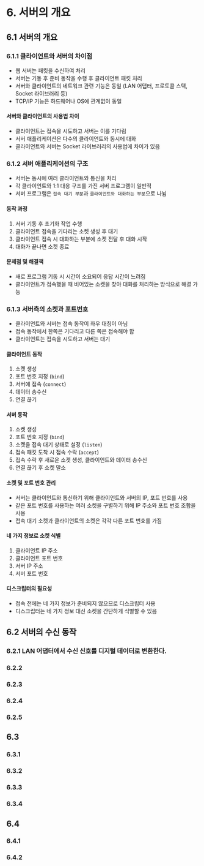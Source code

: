 # 6. 서버의 개요

## 6.1 서버의 개요

### 6.1.1 클라이언트와 서버의 차이점

- 웹 서버는 패킷을 수신하여 처리
- 서버는 기동 후 준비 동작을 수행 후 클라이언트 패킷 처리
- 서버와 클라이언트의 네트워크 관련 기능은 동일 (LAN 어댑터, 프로토콜 스택, Socket 라이브러리 등)
- TCP/IP 기능은 하드웨어나 OS에 관계없이 동일

#### 서버와 클라이언트의 사용법 차이

- 클라이언트는 접속을 시도하고 서버는 이를 기다림
- 서버 애플리케이션은 다수의 클라이언트와 동시에 대화
- 클라이언트와 서버는 Socket 라이브러리의 사용법에 차이가 있음

### 6.1.2 서버 애플리케이션의 구조

- 서버는 동시에 여러 클라이언트와 통신을 처리
- 각 클라이언트와 1:1 대응 구조를 가진 서버 프로그램이 일반적
- 서버 프로그램은 `접속 대기 부분`과 `클라이언트와 대화하는 부분`으로 나뉨

#### 동작 과정

1. 서버 기동 후 초기화 작업 수행
2. 클라이언트 접속을 기다리는 소켓 생성 후 대기
3. 클라이언트 접속 시 대화하는 부분에 소켓 전달 후 대화 시작
4. 대화가 끝나면 소켓 종료

#### 문제점 및 해결책

- 새로 프로그램 기동 시 시간이 소요되어 응답 시간이 느려짐
- 클라이언트가 접속했을 때 비어있는 소켓을 찾아 대화를 처리하는 방식으로 해결 가능

### 6.1.3 서버측의 소켓과 포트번호

- 클라이언트와 서버는 접속 동작이 좌우 대칭이 아님
- 접속 동작에서 한쪽은 기다리고 다른 쪽은 접속해야 함
- 클라이언트는 접속을 시도하고 서버는 대기

#### 클라이언트 동작

1. 소켓 생성
2. 포트 번호 지정 (`bind`)
3. 서버에 접속 (`connect`)
4. 데이터 송수신
5. 연결 끊기

#### 서버 동작

1. 소켓 생성
2. 포트 번호 지정 (`bind`)
3. 소켓을 접속 대기 상태로 설정 (`listen`)
4. 접속 패킷 도착 시 접속 수락 (`accept`)
5. 접속 수락 후 새로운 소켓 생성, 클라이언트와 데이터 송수신
6. 연결 끊기 후 소켓 말소

#### 소켓 및 포트 번호 관리

- 서버는 클라이언트와 통신하기 위해 클라이언트와 서버의 IP, 포트 번호를 사용
- 같은 포트 번호를 사용하는 여러 소켓을 구별하기 위해 IP 주소와 포트 번호 조합을 사용
- 접속 대기 소켓과 클라이언트의 소켓은 각각 다른 포트 번호를 가짐

#### 네 가지 정보로 소켓 식별

1. 클라이언트 IP 주소
2. 클라이언트 포트 번호
3. 서버 IP 주소
4. 서버 포트 번호

#### 디스크립터의 필요성

- 접속 전에는 네 가지 정보가 준비되지 않으므로 디스크립터 사용
- 디스크립터는 네 가지 정보 대신 소켓을 간단하게 식별할 수 있음

## 6.2 서버의 수신 동작

### 6.2.1 LAN 어댑터에서 수신 신호를 디지털 데이터로 변환한다.

### 6.2.2

### 6.2.3

### 6.2.4

### 6.2.5

## 6.3

### 6.3.1

### 6.3.2

### 6.3.3

### 6.3.4

## 6.4

### 6.4.1

### 6.4.2
